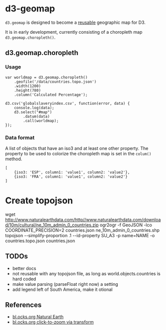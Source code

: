 # d3-geomap

`d3.geomap` is designed to become a
[reusable](http://bost.ocks.org/mike/chart/) geographic map for D3.

It is in early development, currently consisting of a choropleth map
`d3.geomap.choropleth()`.

## d3.geomap.choropleth

### Usage

    var worldmap = d3.geomap.choropleth()
        .geofile('/data/countries.topo.json')
        .width(1200)
        .height(780)
        .column('Calculated Percentage');

    d3.csv('globalslaveryindex.csv', function(error, data) {
        console.log(data);
        d3.select("#map")
            .datum(data)
            .call(worldmap);
    });

### Data format

A list of objects that have an iso3 and at least one other property. The property
to be used to colorize the choropleth map is set in the `colum()` method.

    [
        {iso3: 'ESP', column1: 'value1', column2: 'value2'},
        {iso3: 'FRA', column1: 'value1', column2: 'value2'}
    ]

# Create topojson

wget http://www.naturalearthdata.com/http//www.naturalearthdata.com/download/10m/cultural/ne_10m_admin_0_countries.zip
ogr2ogr -f GeoJSON -lco COORDINATE_PRECISION=2 countries.json ne_10m_admin_0_countries.shp
topojson --simplify-proportion .1 --id-property SU_A3 -p name=NAME -o countries.topo.json countries.json

## TODOs

* better docs
* not reusable with any topojson file, as long as world.objects.countries is hard coded
* make value parsing (parseFloat right now) a setting
* add legend left of South America, make it otional

## References

* [bl.ocks.org Natural Earth](http://bl.ocks.org/mbostock/4479477)
* [bl.ocks.org click-to-zoom via transform](http://bl.ocks.org/mbostock/2206590)